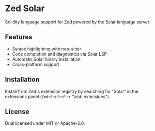 # Zed Solar

Solidity language support for [Zed](https://zed.dev) powered by the [Solar](https://github.com/paradigmxyz/solar) language server.

## Features

- Syntax highlighting with tree-sitter
- Code completion and diagnostics via Solar LSP
- Automatic Solar binary installation
- Cross-platform support

## Installation

Install from Zed's extension registry by searching for "Solar" in the extensions panel (`Cmd+Shift+P` → "zed: extensions").

## License

Dual licensed under MIT or Apache-2.0.